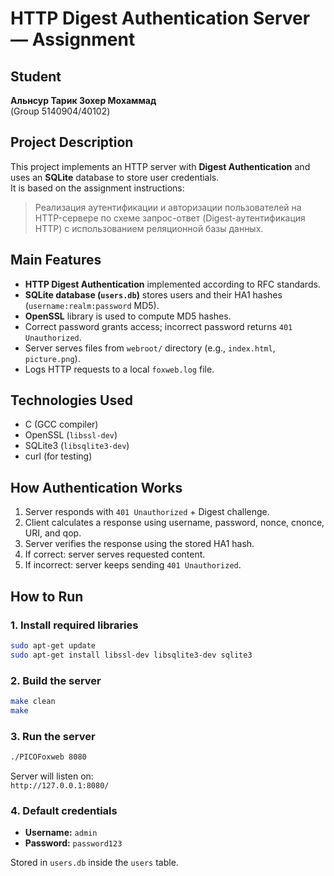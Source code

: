 # HTTP Digest Authentication Server — Assignment

## Student
**Альнсур Тарик Зохер Мохаммад**  
(Group 5140904/40102)

## Project Description
This project implements an HTTP server with **Digest Authentication** and uses an **SQLite** database to store user credentials.  
It is based on the assignment instructions:  
> Реализация аутентификации и авторизации пользователей на HTTP-сервере по схеме запрос-ответ (Digest-аутентификация HTTP) с использованием реляционной базы данных.

## Main Features
- **HTTP Digest Authentication** implemented according to RFC standards.
- **SQLite database (`users.db`)** stores users and their HA1 hashes (`username:realm:password` MD5).
- **OpenSSL** library is used to compute MD5 hashes.
- Correct password grants access; incorrect password returns `401 Unauthorized`.
- Server serves files from `webroot/` directory (e.g., `index.html`, `picture.png`).
- Logs HTTP requests to a local `foxweb.log` file.

## Technologies Used
- C (GCC compiler)
- OpenSSL (`libssl-dev`)
- SQLite3 (`libsqlite3-dev`)
- curl (for testing)

## How Authentication Works
1. Server responds with `401 Unauthorized` + Digest challenge.
2. Client calculates a response using username, password, nonce, cnonce, URI, and qop.
3. Server verifies the response using the stored HA1 hash.
4. If correct: server serves requested content.
5. If incorrect: server keeps sending `401 Unauthorized`.

## How to Run

### 1. Install required libraries
```bash
sudo apt-get update
sudo apt-get install libssl-dev libsqlite3-dev sqlite3
```

### 2. Build the server
```bash
make clean
make
```

### 3. Run the server
```bash
./PICOFoxweb 8080
```

Server will listen on:  
`http://127.0.0.1:8080/`

### 4. Default credentials
- **Username:** `admin`
- **Password:** `password123`

Stored in `users.db` inside the `users` table.



